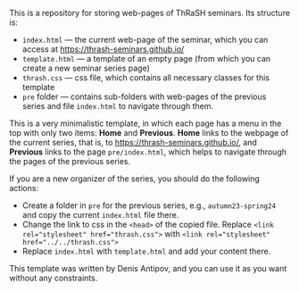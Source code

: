 This is a repository for storing web-pages of ThRaSH seminars. Its structure is:

- `index.html` &mdash; the current web-page of the seminar, which you can access at https://thrash-seminars.github.io/
- `template.html` &mdash; a template of an empty page (from which you can create a new seminar series page)
- `thrash.css` &mdash; css file, which contains all necessary classes for this template
- `pre` folder &mdash; contains sub-folders with web-pages of the previous series and file `index.html` to navigate through them.

This is a very minimalistic template, in which each page has a menu in the top with only two items: **Home** and **Previous**. **Home** links to the webpage of the current series, that is, to https://thrash-seminars.github.io/, and **Previous** links to the page `pre/index.html`, which helps to navigate through the pages of the previous series.

If you are a new organizer of the series, you should do the following actions:

- Create a folder in `pre` for the previous series, e.g., `autumn23-spring24` and copy the current `index.html` file there.
- Change the link to css in the `<head>` of the copied file. Replace ```<link rel="stylesheet" href="thrash.css">``` with ```<link rel="stylesheet" href="../../thrash.css">```
- Replace `index.html` with `template.html` and add your content there.

This template was written by Denis Antipov, and you can use it as you want without any constraints.